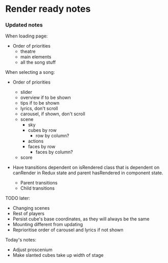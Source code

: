 # Render ready notes

### Updated notes

When loading page:

* Order of priorities
    * theatre
    * main elements
    * all the song stuff

When selecting a song:

* Order of priorities
    * slider
    * overview if to be shown
    * tips if to be shown
    * lyrics, don't scroll
    * carousel, if shown, don't scroll
    * scene
        * sky
        * cubes by row
            * row by column?
        * actions
        * faces by row
            * faces by column?
    * score

* Have transitions dependent on isRendered class that is dependent on canRender in Redux state and parent hasRendered in component state.
    * Parent transitions
    * Child transitions

TODO later:

* Changing scenes
* Rest of players
* Persist cube's base coordinates, as they will always be the same
* Mounting different from updating
* Reprioritise order of carousel and lyrics if not shown

Today's notes:
* Adjust proscenium
* Make slanted cubes take up width of stage
